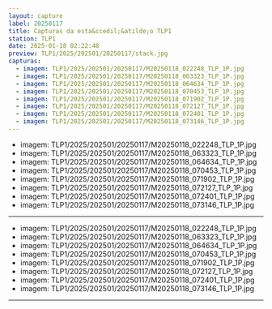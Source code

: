 ```yaml
---
layout: capture
label: 20250117
title: Capturas da esta&ccedil;&atilde;o TLP1
station: TLP1
date: 2025-01-18 02:22:48
preview: TLP1/2025/202501/20250117/stack.jpg
capturas:
  - imagem: TLP1/2025/202501/20250117/M20250118_022248_TLP_1P.jpg
  - imagem: TLP1/2025/202501/20250117/M20250118_063323_TLP_1P.jpg
  - imagem: TLP1/2025/202501/20250117/M20250118_064634_TLP_1P.jpg
  - imagem: TLP1/2025/202501/20250117/M20250118_070453_TLP_1P.jpg
  - imagem: TLP1/2025/202501/20250117/M20250118_071902_TLP_1P.jpg
  - imagem: TLP1/2025/202501/20250117/M20250118_072127_TLP_1P.jpg
  - imagem: TLP1/2025/202501/20250117/M20250118_072401_TLP_1P.jpg
  - imagem: TLP1/2025/202501/20250117/M20250118_073146_TLP_1P.jpg
---
```

  - imagem: TLP1/2025/202501/20250117/M20250118_022248_TLP_1P.jpg
  - imagem: TLP1/2025/202501/20250117/M20250118_063323_TLP_1P.jpg
  - imagem: TLP1/2025/202501/20250117/M20250118_064634_TLP_1P.jpg
  - imagem: TLP1/2025/202501/20250117/M20250118_070453_TLP_1P.jpg
  - imagem: TLP1/2025/202501/20250117/M20250118_071902_TLP_1P.jpg
  - imagem: TLP1/2025/202501/20250117/M20250118_072127_TLP_1P.jpg
  - imagem: TLP1/2025/202501/20250117/M20250118_072401_TLP_1P.jpg
  - imagem: TLP1/2025/202501/20250117/M20250118_073146_TLP_1P.jpg
---
  - imagem: TLP1/2025/202501/20250117/M20250118_022248_TLP_1P.jpg
  - imagem: TLP1/2025/202501/20250117/M20250118_063323_TLP_1P.jpg
  - imagem: TLP1/2025/202501/20250117/M20250118_064634_TLP_1P.jpg
  - imagem: TLP1/2025/202501/20250117/M20250118_070453_TLP_1P.jpg
  - imagem: TLP1/2025/202501/20250117/M20250118_071902_TLP_1P.jpg
  - imagem: TLP1/2025/202501/20250117/M20250118_072127_TLP_1P.jpg
  - imagem: TLP1/2025/202501/20250117/M20250118_072401_TLP_1P.jpg
  - imagem: TLP1/2025/202501/20250117/M20250118_073146_TLP_1P.jpg
---
